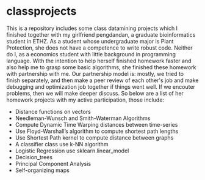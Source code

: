 # classprojects

This is a repository includes some class datamining projects which I finished together with my girlfriend pengdandan, a graduate bioinformatics student in ETHZ. As a student whose undergraduate major is Plant Protection, she does not have a competence to write robust code. Neither do I, as a economics student with little background in programming language. With the intention to help herself finished homework faster and also help me to grasp some basic algorithms, she finished these homework with partnership with me. Our partnership model is: mostly, we tried to finish separately, and then make a peer review of each other's job and make debugging and optimization job together if things went well. If we encouter problems, then we will make deeper discuss. 
So below are a list of her homework projects with my active participation, those include:

* Distance functions on vectors
* Needleman-Wunsch and Smith-Waterman Algorithms
* Compute Dynamic Time Warping distances between time-series
* Use Floyd-Warshall’s algorithm to compute shortest path lengths 
* Use Shortest Path kernel to compute distance between graphs
* A classifier class use k-NN algorithm
* Logistic Regression use sklearn.linear_model
* Decision_trees
* Principal Component Analysis
* Self-organizing maps
